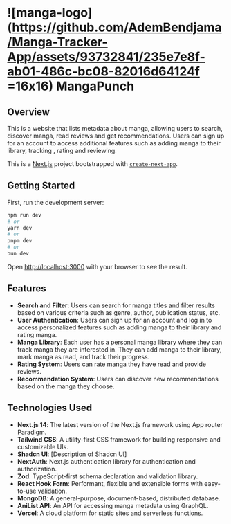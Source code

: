 # ![manga-logo](https://github.com/AdemBendjama/Manga-Tracker-App/assets/93732841/235e7e8f-ab01-486c-bc08-82016d64124f =16x16) MangaPunch

## Overview

This is a website that lists metadata about manga, allowing users to search, discover manga, read reviews and get recommendations. Users can sign up for an account to access additional features such as adding manga to their library, tracking , rating and reviewing.

This is a [Next.js](https://nextjs.org/) project bootstrapped with [`create-next-app`](https://github.com/vercel/next.js/tree/canary/packages/create-next-app).

## Getting Started

First, run the development server:

```bash
npm run dev
# or
yarn dev
# or
pnpm dev
# or
bun dev
```

Open [http://localhost:3000](http://localhost:3000) with your browser to see the result.

## Features

- **Search and Filter**: Users can search for manga titles and filter results based on various criteria such as genre, author, publication status, etc.
- **User Authentication**: Users can sign up for an account and log in to access personalized features such as adding manga to their library and rating manga.
- **Manga Library**: Each user has a personal manga library where they can track manga they are interested in. They can add manga to their library, mark manga as read, and track their progress.
- **Rating System**: Users can rate manga they have read and provide reviews.
- **Recommendation System**: Users can discover new recommendations based on the manga they choose.

## Technologies Used

- **Next.js 14**: The latest version of the Next.js framework using App router Paradigm.
- **Tailwind CSS**: A utility-first CSS framework for building responsive and customizable UIs.
- **Shadcn UI**: [Description of Shadcn UI]
- **NextAuth**: Next.js authentication library for authentication and authorization.
- **Zod**: TypeScript-first schema declaration and validation library.
- **React Hook Form**: Performant, flexible and extensible forms with easy-to-use validation.
- **MongoDB**: A general-purpose, document-based, distributed database.
- **AniList API**: An API for accessing manga metadata using GraphQL.
- **Vercel**: A cloud platform for static sites and serverless functions.
